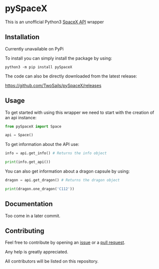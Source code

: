 # pySpaceX
This is an unofficial Python3 [SpaceX API](https://docs.spacexdata.com) wrapper

## Installation
Currently unavailable on PyPi

To install you can simply install the package by using:

`python3 -m pip install pySpaceX`

The code can also be directly downloaded from the latest release:

https://github.com/TwoSails/pySpaceX/releases 

## Usage
To get started with using this wrapper we need to start with the creation of an api instance:
```python
from pySpaceX import Space

api = Space()
```

To get information about the API use:
```python
info = api.get_info() # Returns the info object

print(info.get_api())
```
You can also get information about a dragon capsule by using:
```python
dragon = api.get_dragon() # Returns the dragon object

print(dragon.one_dragon('C112'))
```

## Documentation
Too come in a later commit.

## Contributing
Feel free to contribute by opening an [issue](https://github.com/TwoSails/pySpaceX/issues) or a [pull request](https://github.com/TwoSails/pySpaceX/pulls).

Any help is greatly appreciated.

All contributors will be listed on this repository.